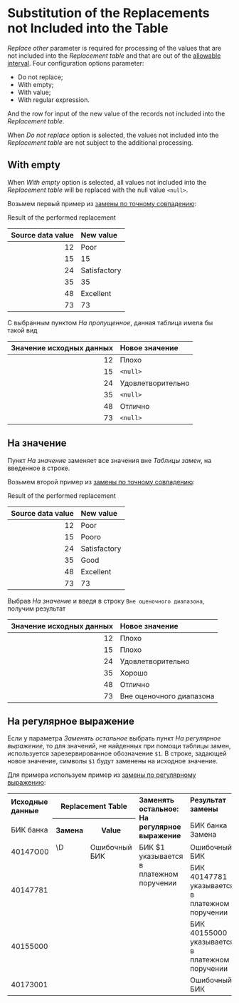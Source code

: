 # Substitution of the Replacements not Included into the Table

*Replace other* parameter is required for processing of the values that are not included into the *Replacement table* and that are out of the [allowable interval](./exact-match.md#primenenie-dopustimogo-intervala). Four configuration options parameter:

* Do not replace;
* With empty;
* With value;
* With regular expression.

And the row for input of the new value of the records not included into the *Replacement table*.

When *Do not replace* option is selected, the values not included into the *Replacement table* are not subject to the additional processing.

## With empty

When *With empty* option is selected, all values not included into the *Replacement table* will be replaced with the null value `<null>`.

Возьмем первый пример из [замены по точному совпадению](./exact-match.md):

Result of the performed replacement

|Source data value|New value|
|-:|:-|
|12|Poor|
|15|15|
|24|Satisfactory|
|35|35|
|48|Excellent|
|73|73|

С выбранным пунктом *На пропущенное*, данная таблица имела бы такой вид

|Значение исходных данных|Новое значение|
|-:|:-|
|12|Плохо|
|15|`<null>`|
|24|Удовлетворительно|
|35|`<null>`|
|48|Отлично|
|73|`<null>`|

## На значение

Пункт *На значение* заменяет все значения вне *Таблицы замен*, на введенное в строке.

Возьмем второй пример из [замены по точному совпадению](./exact-match.md#primenenie-dopustimogo-intervala):

Result of the performed replacement

|Source data value|New value|
|-:|:-|
|12|Poor|
|15|Poorо|
|24|Satisfactory|
|35|Good|
|48|Excellent|
|73|73|

Выбрав *На значение* и введя в строку `Вне оценочного диапазона`, получим результат

|Значение исходных данных|Новое значение|
|-:|:-|
|12|Плохо|
|15|Плохо|
|24|Удовлетворительно|
|35|Хорошо|
|48|Отлично|
|73|Вне оценочного диапазона|

## На регулярное выражение

Если у параметра *Заменять остальное* выбрать пункт *На регулярное выражение*, то для значений, не найденных при помощи таблицы замен, используется зарезервированное обозначение `$1`. В строке, задающей новое значение, символы `$1` будут заменены на исходное значение.

Для примера используем пример из [замены по регулярному выражению](./regexp-match.md):
<table>
 <tr><th align="left">Исходные данные</th><th colspan="2">Replacement Table</th><th rowspan="2" align="left" valign="top">Заменять остальное:</br>На регулярное выражение</th><th align="left" valign="top">Результат замены</th></tr>


<tr><td>БИК банка</td><th>Замена</th><th>Value</th><td>БИК банка Замена</td></tr>


<tr><td>40147О00</td><td rowspan="4" valign="top">\D</td><td Rowspan="4" valign="top">Ошибочный БИК</td><td rowspan="4" valign="top" align="left">БИК $1 указывается в платежном поручении</td><td align="left">Ошибочный БИК</td></tr>


<tr><td>40147781</td><td align="left">БИК 40147781 указывается в платежном поручении</td></tr>


<tr><td>40155000</td><td align="left">БИК 40155000 указывается в платежном поручении</td></tr>


<tr><td>4017З001</td><td align="left">Ошибочный БИК</td></tr>
</table>